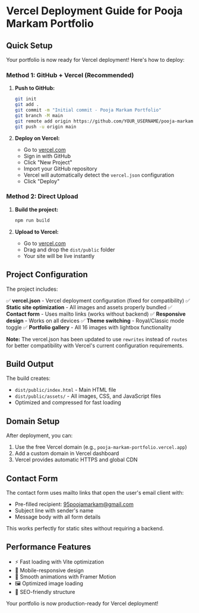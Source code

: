 # Vercel Deployment Guide for Pooja Markam Portfolio

## Quick Setup

Your portfolio is now ready for Vercel deployment! Here's how to deploy:

### Method 1: GitHub + Vercel (Recommended)

1. **Push to GitHub:**
   ```bash
   git init
   git add .
   git commit -m "Initial commit - Pooja Markam Portfolio"
   git branch -M main
   git remote add origin https://github.com/YOUR_USERNAME/pooja-markam-portfolio.git
   git push -u origin main
   ```

2. **Deploy on Vercel:**
   - Go to [vercel.com](https://vercel.com)
   - Sign in with GitHub
   - Click "New Project"
   - Import your GitHub repository
   - Vercel will automatically detect the `vercel.json` configuration
   - Click "Deploy"

### Method 2: Direct Upload

1. **Build the project:**
   ```bash
   npm run build
   ```

2. **Upload to Vercel:**
   - Go to [vercel.com](https://vercel.com)
   - Drag and drop the `dist/public` folder
   - Your site will be live instantly

## Project Configuration

The project includes:

✅ **vercel.json** - Vercel deployment configuration (fixed for compatibility)
✅ **Static site optimization** - All images and assets properly bundled
✅ **Contact form** - Uses mailto links (works without backend)
✅ **Responsive design** - Works on all devices
✅ **Theme switching** - Royal/Classic mode toggle
✅ **Portfolio gallery** - All 16 images with lightbox functionality

**Note:** The vercel.json has been updated to use `rewrites` instead of `routes` for better compatibility with Vercel's current configuration requirements.

## Build Output

The build creates:
- `dist/public/index.html` - Main HTML file
- `dist/public/assets/` - All images, CSS, and JavaScript files
- Optimized and compressed for fast loading

## Domain Setup

After deployment, you can:
1. Use the free Vercel domain (e.g., `pooja-markam-portfolio.vercel.app`)
2. Add a custom domain in Vercel dashboard
3. Vercel provides automatic HTTPS and global CDN

## Contact Form

The contact form uses mailto links that open the user's email client with:
- Pre-filled recipient: 95poojamarkam@gmail.com
- Subject line with sender's name
- Message body with all form details

This works perfectly for static sites without requiring a backend.

## Performance Features

- ⚡ Fast loading with Vite optimization
- 📱 Mobile-responsive design
- 🎨 Smooth animations with Framer Motion
- 🖼️ Optimized image loading
- 🎯 SEO-friendly structure

Your portfolio is now production-ready for Vercel deployment!